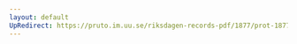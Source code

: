 ```yaml
---
layout: default
UpRedirect: https://pruto.im.uu.se/riksdagen-records-pdf/1877/prot-1877--ak--025/prot-1877--ak--025_001.pdf
---
```

